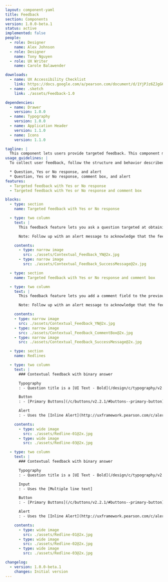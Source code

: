 ```yaml
---
layout: component-yaml
title: Feedback
section: Components
version: 1.0.0-beta.1
status: active
implemented: false
people:
  - role: Designer
    name: Alex Johnson
  - role: Designer
    name: Tony Nguyen
  - role: UX Writer
    name: Carole Balawender

downloads:
  - name: UX Accessibility Checklist
    link: https://docs.google.com/a/pearson.com/document/d/1YjPJz6ZJgG6m4iJvtTFYuhIBGVuefHpzYx3H_lPU-vo/edit?usp=sharing
  - name: .sketch
    link: ./assets/Feedback-1.0

dependencies:
  - name: Drawer
    version: 1.0.0
  - name: Typography
    version: 1.0.0
  - name: Application Header
    version: 1.1.0
  - name: Icons
    version: 1.1.0

tagline: |
  This component lets users provide targeted feedback. This component must point to the Feedback API provided by the Social and Engagement team.
usage_guidelines: |
  To collect user feedback, follow the structure and behavior described in this component. The feedback component includes the following sets of basic elements:

  * Question, Yes or No response, and alert
  * Question, Yes or No response, comment box, and alert
features:
  - Targeted feedback with Yes or No response
  - Targeted feedback with Yes or No response and comment box

blocks:
  - type: section
    name: Targeted feedback with Yes or No response

  - type: two column
    text: |
      This feedback feature lets you ask a question targeted at obtaining feedback for selected content(for example, a selected help topic). The user response requires either Yes or No.

      Note: Follow up with an alert message to acknowledge that the feedback was received.

    contents:
      - type: narrow image
        src: ./assets/Contextual_Feedback_YN@2x.jpg
      - type: narrow image
        src: ./assets/Contextual_Feedback_SuccessMessage@2x.jpg

  - type: section
    name: Targeted feedback with Yes or No response and comment box

  - type: two column
    text: |
      This feedback feature lets you add a comment field to the previous targeted feedback user flow. Use its elements when you want to get more information to better understand the Yes or No response.

      Note: Follow up with an alert message to acknowledge that the feedback was received.

    contents:
    - type: narrow image
      src: ./assets/Contextual_Feedback_YN@2x.jpg
    - type: narrow image
      src: ./assets/Contextual_Feedback_CommentBox@2x.jpg
    - type: narrow image
      src: ./assets/Contextual_Feedback_SuccessMessage@2x.jpg

  - type: section
    name: Redlines

  - type: two column
    text: |
      ### Contextual feedback with binary answer

      Typography
      : - Question title is a [UI Text - Bold](/design/c/typography/v2.0.0-beta.9/#rd-ui-text-bold)

      Button
      : - [Primary Buttons](/c/buttons/v2.2.1/#buttons--primary-button)

      Alert
      : - Uses the [Inline Alert](http://uxframework.pearson.com/c/alerts/v2.0.3/#alerts--inline-alert) style

    contents:
      - type: wide image
        src: ./assets/Redline-01@2x.jpg
      - type: wide image
        src: ./assets/Redline-03@2x.jpg

  - type: two column
    text: |
      ### Contextual feedback with binary answer

      Typography
      : - Question title is a [UI Text - Bold](/design/c/typography/v2.0.0-beta.9/#rd-ui-text-bold)

      Input
      : - Uses the [Multiple line text]

      Button
      : - [Primary Buttons](/c/buttons/v2.2.1/#buttons--primary-button)

      Alert
      : - Uses the [Inline Alert](http://uxframework.pearson.com/c/alerts/v2.0.3/#alerts--inline-alert) style

    contents:
      - type: wide image
        src: ./assets/Redline-01@2x.jpg
      - type: wide image
        src: ./assets/Redline-02@2x.jpg
      - type: wide image
        src: ./assets/Redline-03@2x.jpg

changelog:
  - version: 1.0.0-beta.1
    changes: Initial version
---
```

